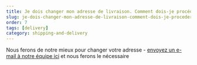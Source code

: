 ```yaml
---
title: Je dois changer mon adresse de livraison. Comment dois-je procéder ?
slug: je-dois-changer-mon-adresse-de-livraison-comment-dois-je-proceder
order: 7
tags: [delivery]
category: shipping-and-delivery
---
```


Nous ferons de notre mieux pour changer votre adresse - [envoyez un e-mail à notre équipe ici](javascript:window.scrollToFAQContactForm();) et nous ferons le nécessaire
